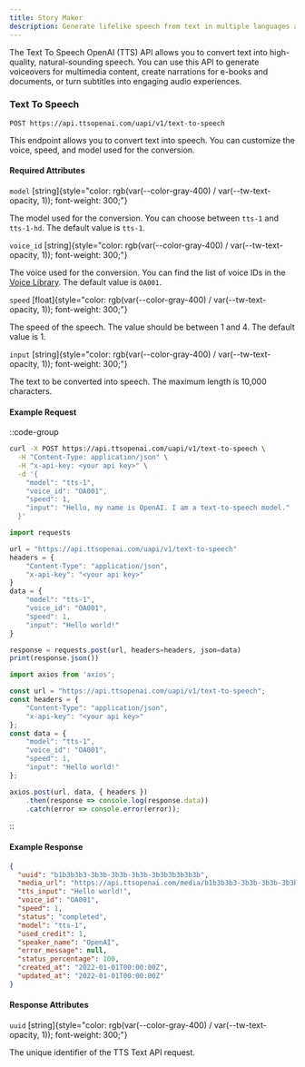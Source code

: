 ```yaml
---
title: Story Maker
description: Generate lifelike speech from text in multiple languages and voices.
---
```


The Text To Speech OpenAI (TTS) API allows you to convert text into high-quality, natural-sounding speech. You can use this API to generate voiceovers for multimedia content, create narrations for e-books and documents, or turn subtitles into engaging audio experiences.

### Text To Speech
`POST https://api.ttsopenai.com/uapi/v1/text-to-speech`

This endpoint allows you to convert text into speech. You can customize the voice, speed, and model used for the conversion.

#### Required Attributes
<!-- model	string	chỉ có thể chọn tts-1 hoặc tts-1-hd, mặc định là tts-1	
voice_id	string	tham khảo danh sách voice id ở sheet bên cạnh, mặc định là OA001	
speed	float	từ 1-4, mặc định là 1	
input*	string	max 10000 chars	 -->
<!-- space -->

`model` [string]{style="color: rgb(var(--color-gray-400) / var(--tw-text-opacity, 1)); font-weight: 300;"}

The model used for the conversion. You can choose between `tts-1` and `tts-1-hd`. The default value is `tts-1`.

`voice_id` [string]{style="color: rgb(var(--color-gray-400) / var(--tw-text-opacity, 1)); font-weight: 300;"}

The voice used for the conversion. You can find the list of voice IDs in the [Voice Library](https://ttsopenai.com/voice-library). The default value is `OA001`.

`speed` [float]{style="color: rgb(var(--color-gray-400) / var(--tw-text-opacity, 1)); font-weight: 300;"}

The speed of the speech. The value should be between 1 and 4. The default value is 1.

`input` [string]{style="color: rgb(var(--color-gray-400) / var(--tw-text-opacity, 1)); font-weight: 300;"}

The text to be converted into speech. The maximum length is 10,000 characters.

#### Example Request
::code-group
```bash [terminal]
curl -X POST https://api.ttsopenai.com/uapi/v1/text-to-speech \
  -H "Content-Type: application/json" \
  -H "x-api-key: <your api key>" \
  -d '{
    "model": "tts-1",
    "voice_id": "OA001",
    "speed": 1,
    "input": "Hello, my name is OpenAI. I am a text-to-speech model."
  }'
```

```ts [py]
import requests

url = "https://api.ttsopenai.com/uapi/v1/text-to-speech"
headers = {
    "Content-Type": "application/json",
    "x-api-key": "<your api key>"
}
data = {
    "model": "tts-1",
    "voice_id": "OA001",
    "speed": 1,
    "input": "Hello world!"
}

response = requests.post(url, headers=headers, json=data)
print(response.json())
```

```ts [ts]
import axios from 'axios';

const url = "https://api.ttsopenai.com/uapi/v1/text-to-speech";
const headers = {
    "Content-Type": "application/json",
    "x-api-key": "<your api key>"
};
const data = {
    "model": "tts-1",
    "voice_id": "OA001",
    "speed": 1,
    "input": "Hello world!"
};

axios.post(url, data, { headers })
    .then(response => console.log(response.data))
    .catch(error => console.error(error));
```
::

#### Example Response
```json [Response]
{
  "uuid": "b1b3b3b3-3b3b-3b3b-3b3b-3b3b3b3b3b3b",
  "media_url": "https://api.ttsopenai.com/media/b1b3b3b3-3b3b-3b3b-3b3b-3b3b3b3b3b3b.mp3",
  "tts_input": "Hello world!",
  "voice_id": "OA001",
  "speed": 1,
  "status": "completed",
  "model": "tts-1",
  "used_credit": 1,
  "speaker_name": "OpenAI",
  "error_message": null,
  "status_percentage": 100,
  "created_at": "2022-01-01T00:00:00Z",
  "updated_at": "2022-01-01T00:00:00Z"
}
```

#### Response Attributes

`uuid` [string]{style="color: rgb(var(--color-gray-400) / var(--tw-text-opacity, 1)); font-weight: 300;"}

The unique identifier of the TTS Text API request.
